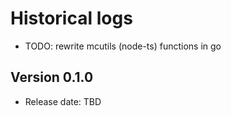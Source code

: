# Historical logs

- TODO: rewrite mcutils (node-ts) functions in go

## Version 0.1.0

- Release date: TBD

